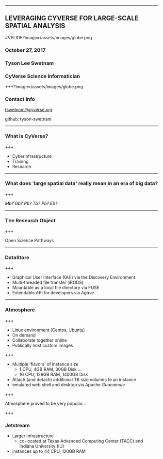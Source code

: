 <!--
Slide delimiters are given by:
horizontal: ---
vertical: +++
-->

---

## LEVERAGING CYVERSE FOR LARGE-SCALE SPATIAL ANALYSIS

#VSLIDE?image=/assets/images/globe.png

### October 27, 2017
### Tyson Lee Swetnam
### CyVerse Science Informatician

+++?image=/assets/images/globe.png

### Contact Info

tswetnam@cyverse.org

github: tyson-swetnam

---

### What is CyVerse?

+++

- Cyberinfrastructure
- Training
- Research

---

### What does 'large spatial data' really mean in an era of big data?

+++

*Mb? Gb? Pb? Tb? Pb? Eb?*

---

### The Research Object

+++

Open Science Pathways

---

### DataStore

+++

- Graphical User Interface (GUI) via the Discovery Environment
- Multi-threaded file transfer (iRODS)
- Mountable as a local file directory via FUSE
- Extendable API for developers via _*Agave*_

---

### Atmosphere

+++

- Linux environment (Centos, Ubuntu)
- On demand
- Collaborate together online
- Publically host custom images

+++

- Multiple 'flavors' of instance size
  - 1 CPU, 4GB RAM, 30GB Disk
  ...
  - 16 CPU, 128GB RAM, 1400GB Disk
- Attach (and detach) additional TB size volumes to an instance   
- emulated web shell and desktop via Apache _Guacamole_  

+++

Atmosphere proved to be very popular...

+++

### Jetstream

- Larger infrastructure
  - co-located at Texas Advanced Computing Center (TACC) and Indiana University (IU)
- instances up to 44 CPU, 120GB RAM  
